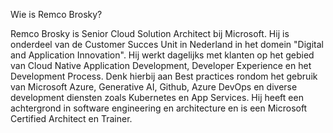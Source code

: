 Wie is Remco Brosky?

Remco Brosky is Senior Cloud Solution Architect bij Microsoft. Hij is onderdeel van de Customer Succes Unit in Nederland in het domein "Digital and Application Innovation". Hij werkt dagelijks met klanten op het gebied van Cloud Native Application Development, Developer Experience en het Development Process.
Denk hierbij aan Best practices rondom het gebruik van Microsoft Azure, Generative AI, Github, Azure DevOps en diverse development diensten zoals Kubernetes en App Services. 
Hij heeft een achtergrond in software engineering en architecture en is een Microsoft Certified Architect en Trainer.

